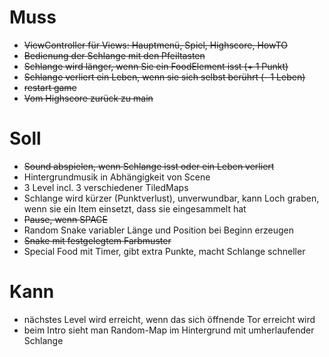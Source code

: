 # Muss
- ~~ViewController für Views: Hauptmenü, Spiel, Highscore, HowTO~~
- ~~Bedienung der Schlange mit den Pfeiltasten~~
- ~~Schlange wird länger, wenn Sie ein FoodElement isst (+ 1 Punkt)~~
- ~~Schlange verliert ein Leben, wenn sie sich selbst berührt (- 1 Leben)~~
- ~~restart game~~
- ~~Vom Highscore zurück zu main~~

# Soll
- ~~Sound abspielen, wenn Schlange isst oder ein Leben verliert~~
- Hintergrundmusik in Abhängigkeit von Scene
- 3 Level incl. 3 verschiedener TiledMaps
- Schlange wird kürzer (Punktverlust), unverwundbar, kann Loch graben, wenn sie ein Item einsetzt, dass sie eingesammelt hat
- ~~Pause, wenn SPACE~~
- Random Snake variabler Länge und Position bei Beginn erzeugen 
- ~~Snake mit festgelegtem Farbmuster~~
- Special Food mit Timer, gibt extra Punkte, macht Schlange schneller

# Kann
- nächstes Level wird erreicht, wenn das sich öffnende Tor erreicht wird
- beim Intro sieht man Random-Map im Hintergrund mit umherlaufender Schlange
